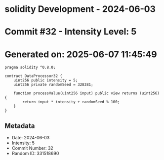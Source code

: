 ﻿# solidity Development - 2024-06-03
# Commit #32 - Intensity Level: 5
# Generated on: 2025-06-07 11:45:49
```solidity
pragma solidity ^0.8.0;

contract DataProcessor32 {
    uint256 public intensity = 5;
    uint256 private randomSeed = 328381;

    function processValue(uint256 input) public view returns (uint256) {
        return input * intensity + randomSeed % 100;
    }
}
```
## Metadata
- Date: 2024-06-03
- Intensity: 5
- Commit Number: 32
- Random ID: 331518690
